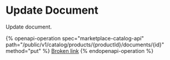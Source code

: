 # Update Document

Update document.

{% openapi-operation spec="marketplace-catalog-api" path="/public/v1/catalog/products/{productId}/documents/{id}" method="put" %}
[Broken link](broken-reference)
{% endopenapi-operation %}
